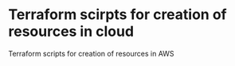 # Terraform scirpts for creation of resources in cloud
Terraform scripts for creation of resources in AWS
